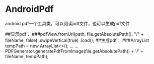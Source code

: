 # AndroidPdf
android pdf一个工具类，可以阅读pdf文件，也可以生成pdf文件

##显示pdf：
		###pdfView.fromUrl(path, file.getAbsolutePath(), "/" + fileName, false)
				   .swipeVertical(true)
				   .load();
##生成pdf：
###ArrayList<String> tempPath = new ArrayList<>();
...
...
PDFGenerator.generatePdfFromImage(file.getAbsolutePath() + '/' + fileName, tempPath);
